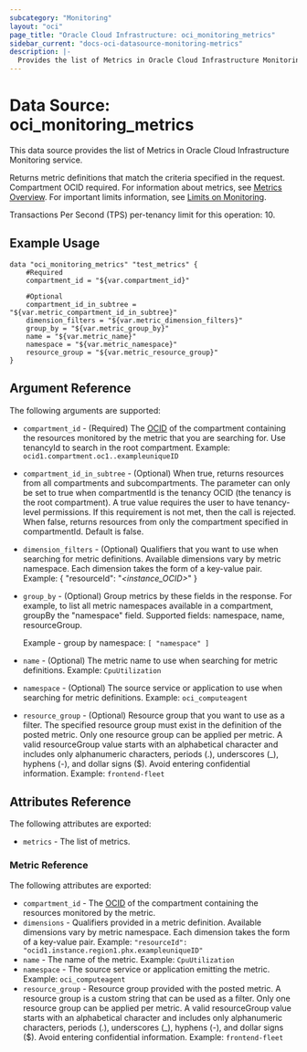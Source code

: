 ```yaml
---
subcategory: "Monitoring"
layout: "oci"
page_title: "Oracle Cloud Infrastructure: oci_monitoring_metrics"
sidebar_current: "docs-oci-datasource-monitoring-metrics"
description: |-
  Provides the list of Metrics in Oracle Cloud Infrastructure Monitoring service
---
```


# Data Source: oci_monitoring_metrics
This data source provides the list of Metrics in Oracle Cloud Infrastructure Monitoring service.

Returns metric definitions that match the criteria specified in the request. Compartment OCID required.
For information about metrics, see [Metrics Overview](https://docs.cloud.oracle.com/iaas/Content/Monitoring/Concepts/monitoringoverview.htm#MetricsOverview).
For important limits information, see [Limits on Monitoring](https://docs.cloud.oracle.com/iaas/Content/Monitoring/Concepts/monitoringoverview.htm#Limits).

Transactions Per Second (TPS) per-tenancy limit for this operation: 10.


## Example Usage

```hcl
data "oci_monitoring_metrics" "test_metrics" {
	#Required
	compartment_id = "${var.compartment_id}"

	#Optional
	compartment_id_in_subtree = "${var.metric_compartment_id_in_subtree}"
	dimension_filters = "${var.metric_dimension_filters}"
	group_by = "${var.metric_group_by}"
	name = "${var.metric_name}"
	namespace = "${var.metric_namespace}"
	resource_group = "${var.metric_resource_group}"
}
```

## Argument Reference

The following arguments are supported:

* `compartment_id` - (Required) The [OCID](https://docs.cloud.oracle.com/iaas/Content/General/Concepts/identifiers.htm) of the compartment containing the resources monitored by the metric that you are searching for. Use tenancyId to search in the root compartment.  Example: `ocid1.compartment.oc1..exampleuniqueID` 
* `compartment_id_in_subtree` - (Optional) When true, returns resources from all compartments and subcompartments. The parameter can only be set to true when compartmentId is the tenancy OCID (the tenancy is the root compartment). A true value requires the user to have tenancy-level permissions. If this requirement is not met, then the call is rejected. When false, returns resources from only the compartment specified in compartmentId. Default is false. 
* `dimension_filters` - (Optional) Qualifiers that you want to use when searching for metric definitions. Available dimensions vary by metric namespace. Each dimension takes the form of a key-value pair.  Example: { "resourceId": "<var>&lt;instance_OCID&gt;</var>" } 
* `group_by` - (Optional) Group metrics by these fields in the response. For example, to list all metric namespaces available in a compartment, groupBy the "namespace" field. Supported fields: namespace, name, resourceGroup.

	Example - group by namespace: `[ "namespace" ]` 
* `name` - (Optional) The metric name to use when searching for metric definitions.  Example: `CpuUtilization` 
* `namespace` - (Optional) The source service or application to use when searching for metric definitions.  Example: `oci_computeagent` 
* `resource_group` - (Optional) Resource group that you want to use as a filter. The specified resource group must exist in the definition of the posted metric. Only one resource group can be applied per metric. A valid resourceGroup value starts with an alphabetical character and includes only alphanumeric characters, periods (.), underscores (_), hyphens (-), and dollar signs ($). Avoid entering confidential information.  Example: `frontend-fleet` 


## Attributes Reference

The following attributes are exported:

* `metrics` - The list of metrics.

### Metric Reference

The following attributes are exported:

* `compartment_id` - The [OCID](https://docs.cloud.oracle.com/iaas/Content/General/Concepts/identifiers.htm) of the compartment containing the resources monitored by the metric. 
* `dimensions` - Qualifiers provided in a metric definition. Available dimensions vary by metric namespace. Each dimension takes the form of a key-value pair.  Example: `"resourceId": "ocid1.instance.region1.phx.exampleuniqueID"` 
* `name` - The name of the metric.  Example: `CpuUtilization` 
* `namespace` - The source service or application emitting the metric.  Example: `oci_computeagent` 
* `resource_group` - Resource group provided with the posted metric. A resource group is a custom string that can be used as a filter. Only one resource group can be applied per metric. A valid resourceGroup value starts with an alphabetical character and includes only alphanumeric characters, periods (.), underscores (_), hyphens (-), and dollar signs ($). Avoid entering confidential information.  Example: `frontend-fleet` 

